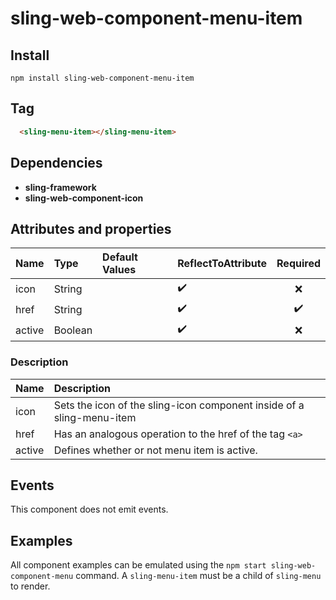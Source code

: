 # sling-web-component-menu-item

## Install

```
npm install sling-web-component-menu-item
```

## Tag

```HTML
  <sling-menu-item></sling-menu-item>
```

## Dependencies

* **sling-framework**
* **sling-web-component-icon**

## Attributes and properties

|Name|Type|Default Values|ReflectToAttribute|Required|
|:--|:--|:--|:--|:--:|
|icon|String||:heavy_check_mark:|:x:|
|href|String||:heavy_check_mark:|:heavy_check_mark:|
|active|Boolean||:heavy_check_mark:|:x:|

### Description

|Name|Description|
|:---|:---|
|icon|Sets the icon of the sling-icon component inside of a sling-menu-item|
|href|Has an analogous operation to the href of the tag `<a>`|
|active|Defines whether or not menu item is active.|

## Events

This component does not emit events.

## Examples

All component examples can be emulated using the `npm start sling-web-component-menu` command. A `sling-menu-item` must be a child of `sling-menu` to render.